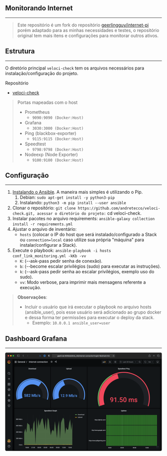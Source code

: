 ## Monitorando Internet
------------------------
> Este repositório é um fork do repositório [geerlingguy/internet-pi](https://github.com/geerlingguy/internet-pi) porém adaptado para as minhas necessidades e testes, o repositório original tem mais itens e configurações para monitorar outros ativos.

## Estrutura
------------
O diretório principal  `veloci-check` tem os arquivos necessários para instalação/configuração do projeto.

Repositório
 - [veloci-check](https://github.com/andretecco/veloci-check)

>Portas mapeadas com o host
>  - Prometheus
> 	 -  `9090:9090 (Docker:Host)`
> - Grafana
> 	 -  `3030:3000 (Docker:Host)`
>- Ping (blackbox-exporter)
>	- `9115:9115 (Docker:Host)`
>- Speedtest
>	- `9798:9798 (Docker:Host)`
>- Nodeexp (Node Exporter)
> 	- `9100:9100 (Docker:Host)`

## Configuração 
-----------------

1. [Instalando o Ansible](https://docs.ansible.com/ansible/latest/installation_guide/intro_installation.html). A maneira mais simples é utilizando o Pip.
   1. Debian: `sudo apt-get install -y python3-pip`  
   2. Instalando: `python3 -m pip install --user ansible`  
2. Clonar o repositório: `git clone https://github.com/andretecco/veloci-check.git, acessar o diretório do projeto:` cd veloci-check.  
3. Instalar pacotes no arquivo requirements: `ansible-galaxy collection install -r requirements.yml`
4. Ajustar o arquivo de inventário:
   - `hosts` (colocar o IP do host que será instalado/configurado a Stack ou `connection=local` caso utilize sua própria "máquina" para instalar/configurar a Stack).
5. Execute o playbook: `ansible-playbook -i hosts conf_link_monitoring.yml -kKb -vv`  
   - `K`:  (--ask-pass pedir senha de conexão).
   - `b`:  (--become escalar privilégios (sudo) para executar as instruções).
   - `k`:  (--ask-pass  pedir senha ao escalar privilégios, exemplo uso do sudo).
   - `vv`: Modo verbose, para imprimir mais mensagens referente a execução.

> **Observações**: 
>   - Incluir o usuário que irá executar o playbook no arquivo hosts (ansible_user), pois esse usuário será adicionado ao grupo docker e dessa forma ter permissões para executar o deploy da stack.
> 	  -  Exemplo: `10.0.0.1 ansible_user=user`


## Dashboard Grafana
------------------------
![Internet Monitoring Dashboard Grafana](images/internet-monitoring.png)